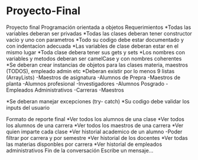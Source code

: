 # Proyecto-Final
Proyecto final Programación orientada a objetos Requerimientos *Todas las variables deberan ser privadas *Todas las clases deberan tener constructor vacio y uno con parametros *Todo su codigo debe estar documentado y con indentacion adecuada *Las variables de clase deberan estar en el mismo lugar *Toda clase debera tener sus gets y sets *Los nombres con variables y metodos deberan ser camelCase y con nombres coherentes *Se deberan crear instancias de objetos para las clases materia, maestros (TODOS), empleado admin etc *Deberan existir por lo menos 9 listas (ArrayLists) -Maestros de asignatura -Alumnos de Prepra -Maestros de planta -Alumnos profesional -Investigadores -Alumnos Posgrado -Empleados Administrativos -Carreras -Maestros

*Se deberan manejar excepciones (try- catch) *Su codigo debe validar los inputs del usuario

Formato de reporte final *Ver todos los alumnos de una clase *Ver todos los alumnos de una carrera *Ver todos los maestros de una carrera *Ver quien imparte cada clase *Ver historial academico de un alumno -Poder filtrar por carrera y por semestre *Ver historial de los docentes *Ver todas las materias disponbles por carrera *Ver historial de empleados administrativos
Fin de la conversación
Escribe un mensaje...

